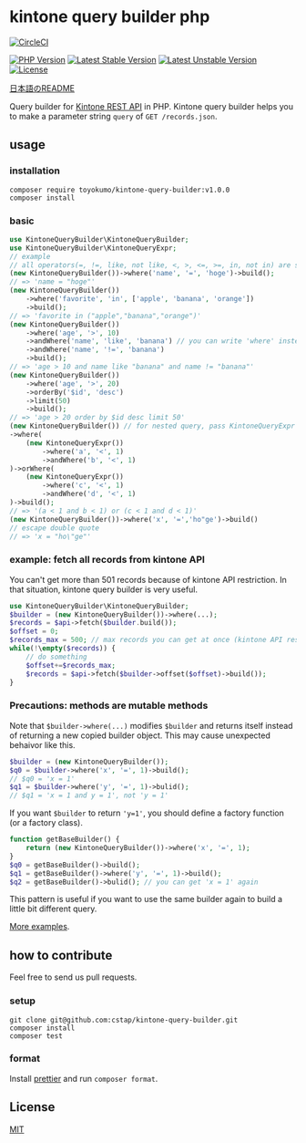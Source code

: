 # kintone query builder php
[![CircleCI](https://circleci.com/gh/cstap/kintone-query-builder-php.svg?style=svg)](https://circleci.com/gh/cstap/kintone-query-builder-php)

[![PHP Version](https://img.shields.io/badge/php-7.2-pink.svg?style=flat-square)]() 
[![Latest Stable Version](https://poser.pugx.org/toyokumo/kintone-query-builder/v/stable)](https://packagist.org/packages/toyokumo/kintone-query-builder)
[![Latest Unstable Version](https://poser.pugx.org/toyokumo/kintone-query-builder/v/unstable)](https://packagist.org/packages/toyokumo/kintone-query-builder)
[![License](https://poser.pugx.org/toyokumo/kintone-query-builder/license)](https://packagist.org/packages/toyokumo/kintone-query-builder)


[日本語のREADME](https://github.com/cstap/kintone-query-builder/blob/master/README.ja.md)

Query builder for [Kintone REST API](https://developer.kintone.io/hc/en-us/articles/213149287/) in PHP. Kintone query builder helps you to make a parameter string `query` of `GET /records.json`.
## usage
### installation
```
composer require toyokumo/kintone-query-builder:v1.0.0
composer install
```
### basic
``` php
use KintoneQueryBuilder\KintoneQueryBuilder;
use KintoneQueryBuilder\KintoneQueryExpr;
// example
// all operators(=, !=, like, not like, <, >, <=, >=, in, not in) are supported
(new KintoneQueryBuilder())->where('name', '=', 'hoge')->build();
// => 'name = "hoge"'
(new KintoneQueryBuilder())
    ->where('favorite', 'in', ['apple', 'banana', 'orange'])
    ->build();
// => 'favorite in ("apple","banana","orange")'
(new KintoneQueryBuilder())
    ->where('age', '>', 10)
    ->andWhere('name', 'like', 'banana') // you can write 'where' instead here (where = andWhere).
    ->andWhere('name', '!=', 'banana')
    ->build();
// => 'age > 10 and name like "banana" and name != "banana"'
(new KintoneQueryBuilder())
    ->where('age', '>', 20)
    ->orderBy('$id', 'desc')
    ->limit(50)
    ->build();
// => 'age > 20 order by $id desc limit 50'
(new KintoneQueryBuilder()) // for nested query, pass KintoneQueryExpr to $builder->where.
->where(
    (new KintoneQueryExpr())
        ->where('a', '<', 1)
        ->andWhere('b', '<', 1)
)->orWhere(
    (new KintoneQueryExpr())
        ->where('c', '<', 1)
        ->andWhere('d', '<', 1)
)->build();
// => '(a < 1 and b < 1) or (c < 1 and d < 1)'
(new KintoneQueryBuilder())->where('x', '=','ho"ge')->build()
// escape double quote
// => 'x = "ho\"ge"'
```
### example: fetch all records from kintone API
You can't get more than 501 records because of kintone API restriction. In that situation, kintone query builder is very useful.
```php
use KintoneQueryBuilder\KintoneQueryBuilder;
$builder = (new KintoneQueryBuilder())->where(...);
$records = $api->fetch($builder.build());
$offset = 0;
$records_max = 500; // max records you can get at once (kintone API restriction)
while(!\empty($records)) {
    // do something
    $offset+=$records_max;
    $records = $api->fetch($builder->offset($offset)->build());
}
```
### Precautions: methods are mutable methods
Note that `$builder->where(...)` modifies `$builder` and returns itself instead of returning a new copied builder object. 
This may cause unexpected behaivor like this.
``` php
$builder = (new KintoneQueryBuilder());
$q0 = $builder->where('x', '=', 1)->build();
// $q0 = 'x = 1'
$q1 = $builder->where('y', '=', 1)->bulid();
// $q1 = 'x = 1 and y = 1', not 'y = 1'
```
If you want `$builder` to return `'y=1'`, you should define a factory function (or a factory class).
```php
function getBaseBuilder() {
    return (new KintoneQueryBuilder())->where('x', '=', 1);
}
$q0 = getBaseBuilder()->build();
$q1 = getBaseBuilder()->where('y', '=', 1)->build();
$q2 = getBaseBuilder()->bulid(); // you can get 'x = 1' again
```
This pattern is useful if you want to use the same builder again to build a little bit different query.

[More examples](https://github.com/cstap/kintone-query-builder/blob/master/tests/QueryTest.php).

## how to contribute
Feel free to send us pull requests.
### setup
```
git clone git@github.com:cstap/kintone-query-builder.git
composer install
composer test
```

### format
Install [prettier](https://prettier.io/) and run `composer format`.
## License
[MIT](https://github.com/cstap/kintone-query-builder/blob/master/LICENSE)

